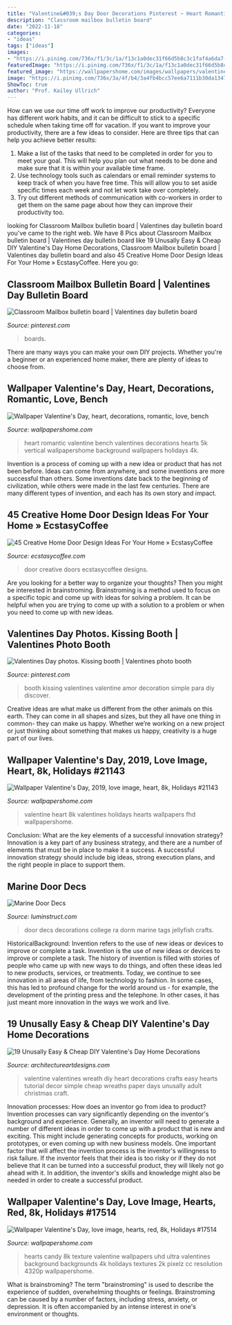 ```yaml
---
title: "Valentine&#039;s Day Door Decorations Pinterest ~ Heart Romantic Valentine Bench Valentines Decorations Hearts 5k Vertical Wallpapershome Background Wallpapers Holidays 4k"
description: "Classroom mailbox bulletin board"
date: "2022-11-18"
categories:
- "ideas"
tags: ["ideas"]
images:
- "https://i.pinimg.com/736x/f1/3c/1a/f13c1a0dec31f66d5b8c3c1faf4a6da7--valentine-pics-valentine-party.jpg"
featuredImage: "https://i.pinimg.com/736x/f1/3c/1a/f13c1a0dec31f66d5b8c3c1faf4a6da7--valentine-pics-valentine-party.jpg"
featured_image: "https://wallpapershome.com/images/wallpapers/valentine-039-s-day-1920x1080-valentines-day-2019-love-image-heart-8k-21143.jpg"
image: "https://i.pinimg.com/736x/3a/4f/b4/3a4fb4bcc57ee6a7111b30da1347281c.jpg"
ShowToc: true
author: "Prof. Kailey Ullrich"
---
```



How can we use our time off work to improve our productivity?
Everyone has different work habits, and it can be difficult to stick to a specific schedule when taking time off for vacation. If you want to improve your productivity, there are a few ideas to consider. Here are three tips that can help you achieve better results: 
1. Make a list of the tasks that need to be completed in order for you to meet your goal. This will help you plan out what needs to be done and make sure that it is within your available time frame. 
2. Use technology tools such as calendars or email reminder systems to keep track of when you have free time. This will allow you to set aside specific times each week and not let work take over completely. 
3. Try out different methods of communication with co-workers in order to get them on the same page about how they can improve their productivity too.

	

		
looking for Classroom Mailbox bulletin board | Valentines day bulletin board you've came to the right web. We have 8 Pics about Classroom Mailbox bulletin board | Valentines day bulletin board like 19 Unusally Easy &amp; Cheap DIY Valentine&#039;s Day Home Decorations, Classroom Mailbox bulletin board | Valentines day bulletin board and also 45 Creative Home Door Design Ideas For Your Home » EcstasyCoffee. Here you go:
		
    
## Classroom Mailbox Bulletin Board | Valentines Day Bulletin Board

<img loading=lazy src="https://i.pinimg.com/736x/3a/4f/b4/3a4fb4bcc57ee6a7111b30da1347281c.jpg" onerror="this.onerror=null;this.src='https://tse1.mm.bing.net/th?id=OIP.pDCMA7HAYWvu7HRgy8GFhwHaJ3&amp;pid=15.1';" alt="Classroom Mailbox bulletin board | Valentines day bulletin board">

_Source: pinterest.com_

>boards. 

	

There are many ways you can make your own DIY projects. Whether you're a beginner or an experienced home maker, there are plenty of ideas to choose from.

    
## Wallpaper Valentine&#039;s Day, Heart, Decorations, Romantic, Love, Bench

<img loading=lazy src="https://wallpapershome.com/images/wallpapers/valentine-039-s-day-1440x2560-valentines-day-heart-decorations-romantic-love-bench-8498.jpg" onerror="this.onerror=null;this.src='https://tse2.mm.bing.net/th?id=OIP.gsRpNHlSnn83okLUsCnRbQHaNK&amp;pid=15.1';" alt="Wallpaper Valentine&#039;s Day, heart, decorations, romantic, love, bench">

_Source: wallpapershome.com_

>heart romantic valentine bench valentines decorations hearts 5k vertical wallpapershome background wallpapers holidays 4k. 

	

Invention is a process of coming up with a new idea or product that has not been before. Ideas can come from anywhere, and some inventions are more successful than others. Some inventions date back to the beginning of civilization, while others were made in the last few centuries. There are many different types of invention, and each has its own story and impact.

    
## 45 Creative Home Door Design Ideas For Your Home » EcstasyCoffee

<img loading=lazy src="https://i0.wp.com/www.ecstasycoffee.com/wp-content/uploads/2017/01/Home-Door-Designs.jpg?resize=750%2C1060" onerror="this.onerror=null;this.src='https://tse4.mm.bing.net/th?id=OIP.3LvnESG8HFo8KNboz05-5gHaKd&amp;pid=15.1';" alt="45 Creative Home Door Design Ideas For Your Home » EcstasyCoffee">

_Source: ecstasycoffee.com_

>door creative doors ecstasycoffee designs. 

	

Are you looking for a better way to organize your thoughts? Then you might be interested in brainstroming. Brainstroming is a method used to focus on a specific topic and come up with ideas for solving a problem. It can be helpful when you are trying to come up with a solution to a problem or when you need to come up with new ideas.

    
## Valentines Day Photos. Kissing Booth | Valentines Photo Booth

<img loading=lazy src="https://i.pinimg.com/736x/f1/3c/1a/f13c1a0dec31f66d5b8c3c1faf4a6da7--valentine-pics-valentine-party.jpg" onerror="this.onerror=null;this.src='https://tse2.mm.bing.net/th?id=OIP.-DLKCI4h9d8tekgA6M2vMgHaKX&amp;pid=15.1';" alt="Valentines Day photos. Kissing booth | Valentines photo booth">

_Source: pinterest.com_

>booth kissing valentines valentine amor decoration simple para diy discover. 

	

Creative ideas are what make us different from the other animals on this earth. They can come in all shapes and sizes, but they all have one thing in common- they can make us happy. Whether we’re working on a new project or just thinking about something that makes us happy, creativity is a huge part of our lives.

    
## Wallpaper Valentine&#039;s Day, 2019, Love Image, Heart, 8k, Holidays #21143

<img loading=lazy src="https://wallpapershome.com/images/wallpapers/valentine-039-s-day-1920x1080-valentines-day-2019-love-image-heart-8k-21143.jpg" onerror="this.onerror=null;this.src='https://tse4.mm.bing.net/th?id=OIP.cYnPadeuvGK4BlnyepEIKwHaEK&amp;pid=15.1';" alt="Wallpaper Valentine&#039;s Day, 2019, love image, heart, 8k, Holidays #21143">

_Source: wallpapershome.com_

>valentine heart 8k valentines holidays hearts wallpapers fhd wallpapershome. 

	

Conclusion: What are the key elements of a successful innovation strategy?
Innovation is a key part of any business strategy, and there are a number of elements that must be in place to make it a success. A successful innovation strategy should include big ideas, strong execution plans, and the right people in place to support them.

    
## Marine Door Decs

<img loading=lazy src="http://www.luminstruct.com/uploads/2/5/5/3/25536325/4b0b5405812d7888831465fa18f6bf99_2_orig.jpg" onerror="this.onerror=null;this.src='https://tse3.mm.bing.net/th?id=OIP.DHfKS0tRFp2fFD1Rj7t3nQAAAA&amp;pid=15.1';" alt="Marine Door Decs">

_Source: luminstruct.com_

>door decs decorations college ra dorm marine tags jellyfish crafts. 

	

HistoricalBackground: Invention refers to the use of new ideas or devices to improve or complete a task.
Invention is the use of new ideas or devices to improve or complete a task. The history of invention is filled with stories of people who came up with new ways to do things, and often these ideas led to new products, services, or treatments. Today, we continue to see innovation in all areas of life, from technology to fashion. In some cases, this has led to profound change for the world around us - for example, the development of the printing press and the telephone. In other cases, it has just meant more innovation in the ways we work and live.

    
## 19 Unusally Easy &amp; Cheap DIY Valentine&#039;s Day Home Decorations

<img loading=lazy src="https://www.architectureartdesigns.com/wp-content/uploads/2015/01/952.jpg" onerror="this.onerror=null;this.src='https://tse3.mm.bing.net/th?id=OIP.pcG4YXATPk6KQ2iBCVqAvwHaKl&amp;pid=15.1';" alt="19 Unusally Easy &amp; Cheap DIY Valentine&#039;s Day Home Decorations">

_Source: architectureartdesigns.com_

>valentine valentines wreath diy heart decorations crafts easy hearts tutorial decor simple cheap wreaths paper days unusally adult christmas craft. 

	

Innovation processes: How does an inventor go from idea to product?
Invention processes can vary significantly depending on the inventor's background and experience. Generally, an inventor will need to generate a number of different ideas in order to come up with a product that is new and exciting. This might include generating concepts for products, working on prototypes, or even coming up with new business models.
One important factor that will affect the invention process is the inventor's willingness to risk failure. If the inventor feels that their idea is too risky or if they do not believe that it can be turned into a successful product, they will likely not go ahead with it. In addition, the inventor's skills and knowledge might also be needed in order to create a successful product.

    
## Wallpaper Valentine&#039;s Day, Love Image, Hearts, Red, 8k, Holidays #17514

<img loading=lazy src="https://wallpapershome.com/images/wallpapers/valentine-039-s-day-7680x4320-valentines-day-love-image-hearts-red-8k-17514.jpg" onerror="this.onerror=null;this.src='https://tse1.mm.bing.net/th?id=OIP.FLtWkzbw0OyDog-UF3sNNgHaEK&amp;pid=15.1';" alt="Wallpaper Valentine&#039;s Day, love image, hearts, red, 8k, Holidays #17514">

_Source: wallpapershome.com_

>hearts candy 8k texture valentine wallpapers uhd ultra valentines background backgrounds 4k holidays textures 2k pixelz cc resolution 4320p wallpapershome. 

	

What is brainstroming?
The term "brainstroming" is used to describe the experience of sudden, overwhelming thoughts or feelings. Brainstroming can be caused by a number of factors, including stress, anxiety, or depression. It is often accompanied by an intense interest in one's environment or thoughts.

